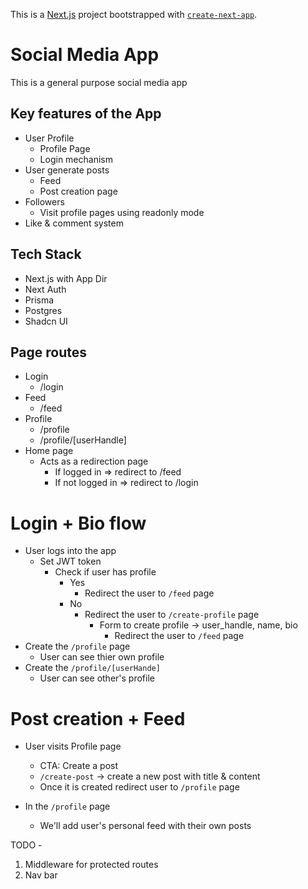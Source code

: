 This is a [Next.js](https://nextjs.org/) project bootstrapped with [`create-next-app`](https://github.com/vercel/next.js/tree/canary/packages/create-next-app).

# Social Media App

This is a general purpose social media app

## Key features of the App

- User Profile
  - Profile Page
  - Login mechanism
- User generate posts
  - Feed
  - Post creation page
- Followers
  - Visit profile pages using readonly mode
- Like & comment system

## Tech Stack

- Next.js with App Dir
- Next Auth
- Prisma
- Postgres
- Shadcn UI

## Page routes

- Login
  - /login
- Feed
  - /feed
- Profile
  - /profile
  - /profile/[userHandle]
- Home page
  - Acts as a redirection page
    - If logged in => redirect to /feed
    - If not logged in => redirect to /login

# Login + Bio flow

- User logs into the app
  - Set JWT token
    - Check if user has profile
      - Yes
        - Redirect the user to `/feed` page
      - No
        - Redirect the user to `/create-profile` page
          - Form to create profile -> user_handle, name, bio
            - Redirect the user to `/feed` page
- Create the `/profile` page
  - User can see thier own profile
- Create the `/profile/[userHande]`
  - User can see other's profile

# Post creation + Feed

- User visits Profile page

  - CTA: Create a post
  - `/create-post` -> create a new post with title & content
  - Once it is created redirect user to `/profile` page

- In the `/profile` page
  - We'll add user's personal feed with their own posts

TODO -

1. Middleware for protected routes
2. Nav bar
